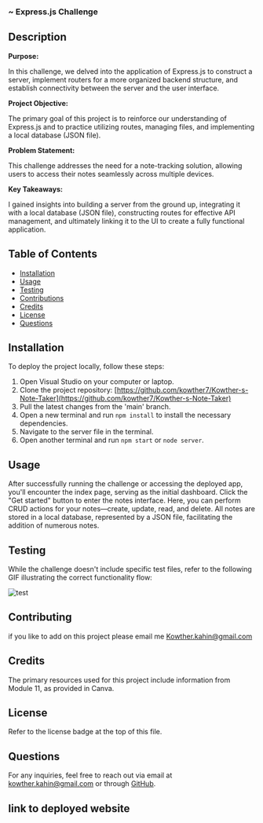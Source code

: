 ### ~ Express.js Challenge

## Description

**Purpose:**

In this challenge, we delved into the application of Express.js to construct a server, implement routers for a more organized backend structure, and establish connectivity between the server and the user interface.

**Project Objective:**

The primary goal of this project is to reinforce our understanding of Express.js and to practice utilizing routes, managing files, and implementing a local database (JSON file).

**Problem Statement:**

This challenge addresses the need for a note-tracking solution, allowing users to access their notes seamlessly across multiple devices.

**Key Takeaways:**

I gained insights into building a server from the ground up, integrating it with a local database (JSON file), constructing routes for effective API management, and ultimately linking it to the UI to create a fully functional application.

## Table of Contents

- [Installation](#installation)
- [Usage](#usage)
- [Testing](#testing)
- [Contributions](#contributing)
- [Credits](#credits)
- [License](#license)
- [Questions](#questions)

## Installation

To deploy the project locally, follow these steps:

1. Open Visual Studio on your computer or laptop.
2. Clone the project repository: [https://github.com/kowther7/Kowther-s-Note-Taker](https://github.com/kowther7/Kowther-s-Note-Taker)
3. Pull the latest changes from the 'main' branch.
4. Open a new terminal and run `npm install` to install the necessary dependencies.
5. Navigate to the server file in the terminal.
6. Open another terminal and run `npm start` or `node server`.

## Usage

After successfully running the challenge or accessing the deployed app, you'll encounter the index page, serving as the initial dashboard. Click the "Get started" button to enter the notes interface. Here, you can perform CRUD actions for your notes—create, update, read, and delete. All notes are stored in a local database, represented by a JSON file, facilitating the addition of numerous notes.

## Testing

While the challenge doesn't include specific test files, refer to the following GIF illustrating the correct functionality flow:

![test](public/assets/img/note-taker.gif)

## Contributing

if you like to add on this project please email me Kowther.kahin@gmail.com

## Credits

The primary resources used for this project include information from Module 11, as provided in Canva.

## License

Refer to the license badge at the top of this file.

## Questions

For any inquiries, feel free to reach out via email at kowther.kahin@gmail.com or through [GitHub](https://github.com/kowther7).

## link to deployed website 
